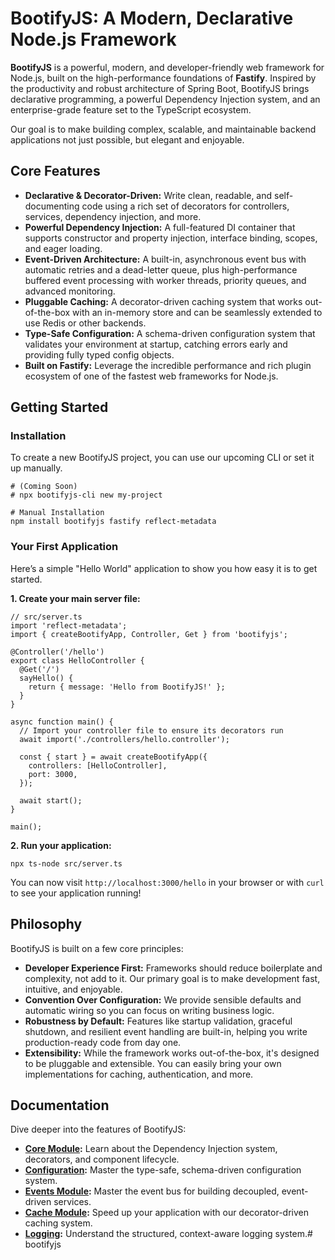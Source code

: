 # BootifyJS: A Modern, Declarative Node.js Framework

**BootifyJS** is a powerful, modern, and developer-friendly web framework for Node.js, built on the high-performance foundations of **Fastify**. Inspired by the productivity and robust architecture of Spring Boot, BootifyJS brings declarative programming, a powerful Dependency Injection system, and an enterprise-grade feature set to the TypeScript ecosystem.

Our goal is to make building complex, scalable, and maintainable backend applications not just possible, but elegant and enjoyable.

## Core Features

- **Declarative & Decorator-Driven:** Write clean, readable, and self-documenting code using a rich set of decorators for controllers, services, dependency injection, and more.
- **Powerful Dependency Injection:** A full-featured DI container that supports constructor and property injection, interface binding, scopes, and eager loading.
- **Event-Driven Architecture:** A built-in, asynchronous event bus with automatic retries and a dead-letter queue, plus high-performance buffered event processing with worker threads, priority queues, and advanced monitoring.
- **Pluggable Caching:** A decorator-driven caching system that works out-of-the-box with an in-memory store and can be seamlessly extended to use Redis or other backends.
- **Type-Safe Configuration:** A schema-driven configuration system that validates your environment at startup, catching errors early and providing fully typed config objects.
- **Built on Fastify:** Leverage the incredible performance and rich plugin ecosystem of one of the fastest web frameworks for Node.js.

## Getting Started

### Installation

To create a new BootifyJS project, you can use our upcoming CLI or set it up manually.

```
# (Coming Soon)
# npx bootifyjs-cli new my-project

# Manual Installation
npm install bootifyjs fastify reflect-metadata
```

### Your First Application

Here’s a simple "Hello World" application to show you how easy it is to get started.

**1. Create your main server file:**

```
// src/server.ts
import 'reflect-metadata';
import { createBootifyApp, Controller, Get } from 'bootifyjs';

@Controller('/hello')
export class HelloController {
  @Get('/')
  sayHello() {
    return { message: 'Hello from BootifyJS!' };
  }
}

async function main() {
  // Import your controller file to ensure its decorators run
  await import('./controllers/hello.controller');

  const { start } = await createBootifyApp({
    controllers: [HelloController],
    port: 3000,
  });

  await start();
}

main();
```

**2. Run your application:**

```
npx ts-node src/server.ts
```

You can now visit `http://localhost:3000/hello` in your browser or with `curl` to see your application running!

## Philosophy

BootifyJS is built on a few core principles:

- **Developer Experience First:** Frameworks should reduce boilerplate and complexity, not add to it. Our primary goal is to make development fast, intuitive, and enjoyable.
- **Convention Over Configuration:** We provide sensible defaults and automatic wiring so you can focus on writing business logic.
- **Robustness by Default:** Features like startup validation, graceful shutdown, and resilient event handling are built-in, helping you write production-ready code from day one.
- **Extensibility:** While the framework works out-of-the-box, it's designed to be pluggable and extensible. You can easily bring your own implementations for caching, authentication, and more.

## Documentation

Dive deeper into the features of BootifyJS:

- [**Core Module**](https://github.com/piyushpriyadarshi/bootifyjs/tree/main/src/core 'null')**:** Learn about the Dependency Injection system, decorators, and component lifecycle.
- [**Configuration**](https://github.com/piyushpriyadarshi/bootifyjs/tree/main/src/config 'null')**:** Master the type-safe, schema-driven configuration system.
- [**Events Module**](https://github.com/piyushpriyadarshi/bootifyjs/tree/main/src/events 'null')**:** Master the event bus for building decoupled, event-driven services.
- [**Cache Module**](https://github.com/piyushpriyadarshi/bootifyjs/tree/main/src/cache 'null')**:** Speed up your application with our decorator-driven caching system.
- [**Logging**](https://github.com/piyushpriyadarshi/bootifyjs/tree/main/src/logging 'null')**:** Understand the structured, context-aware logging system.# bootifyjs
